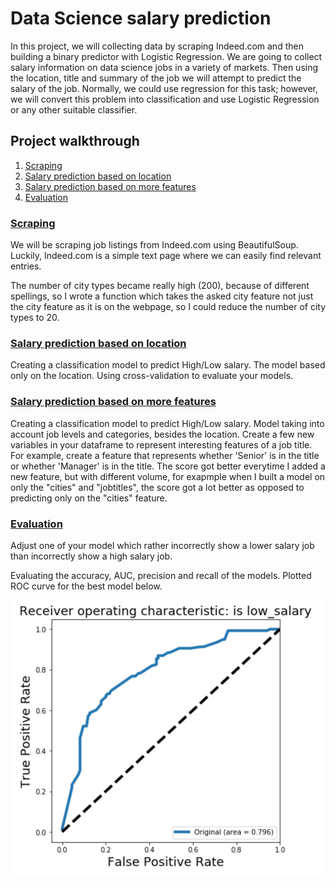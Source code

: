 # Data Science salary prediction


In this project, we will collecting data by scraping Indeed.com and then building a binary predictor with Logistic Regression.
We are going to collect salary information on data science jobs in a variety of markets. Then using the location, title and summary of the job we will attempt to predict the salary of the job. 
Normally, we could use regression for this task; however, we will convert this problem into classification and use Logistic Regression or any other suitable classifier.


## Project walkthrough

1. [Scraping](https://github.com/Klariss/salary_prediction/blob/master/scraping%20part.ipynb)
2. [Salary prediction based on location](https://github.com/Klariss/salary_prediction/blob/master/Modeling_salaries_based_on_location.ipynb)
3. [Salary prediction based on more features](https://github.com/Klariss/salary_prediction/blob/master/Modeling_with_more_features.ipynb)
4. [Evaluation](https://github.com/Klariss/salary_prediction/blob/master/Model_evaluation.ipynb)


### [Scraping](https://github.com/Klariss/salary_prediction/blob/master/scraping%20part.ipynb)

We will be scraping job listings from Indeed.com using BeautifulSoup. Luckily, Indeed.com is a simple text page where we can 
easily find relevant entries. 

The number of city types became really high (200), because of different spellings, so I wrote a function which takes the asked 
city feature not just the city feature as it is on the webpage, so I could reduce the number of city types to 20.


### [Salary prediction based on location](https://github.com/Klariss/salary_prediction/blob/master/Modeling_salaries_based_on_location.ipynb)

Creating a classification model to predict High/Low salary. The model based only on the location. 
Using cross-validation to evaluate your models.


### [Salary prediction based on more features](https://github.com/Klariss/salary_prediction/blob/master/Modeling_with_more_features.ipynb)

Creating a classification model to predict High/Low salary. Model taking into account job levels and categories, 
besides the location.
Create a few new variables in your dataframe to represent interesting features of a job title.
For example, create a feature that represents whether 'Senior' is in the title or whether 'Manager' is in the title.
The score got better everytime I added a new feature, but with different volume, for exapmple when I built 
a model on only the "cities" and "jobtitles", the score got a lot better as opposed to predicting only on the "cities" feature.


### [Evaluation](https://github.com/Klariss/salary_prediction/blob/master/Model_evaluation.ipynb)

Adjust one of your model which rather incorrectly show a lower salary job than incorrectly show a high salary job.

Evaluating the accuracy, AUC, precision and recall of the models. 
Plotted ROC curve for the best model below. 

![alt text](ROC.png)

